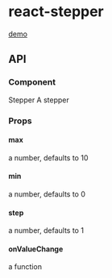 # react-stepper

[demo](https://react-stepper.github.io)

## API

### Component

Stepper
A stepper

### Props

#### max
a number, defaults to 10
#### min
a number, defaults to 0
#### step
a number, defaults to 1
#### onValueChange
a function
